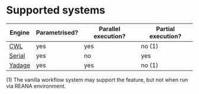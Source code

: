 # Supported systems

| Engine           | Parametrised? | Parallel execution? | Partial execution? |
| ---------------- | ------------- | ------------------- | ------------------ |
| [CWL](cwl)       | yes           | yes                 | no (1)             |
| [Serial](serial) | yes           | no                  | yes                |
| [Yadage](yadage) | yes           | yes                 | no (1)             |

(1) The vanilla workflow system may support the feature, but not when run
via REANA environment.
